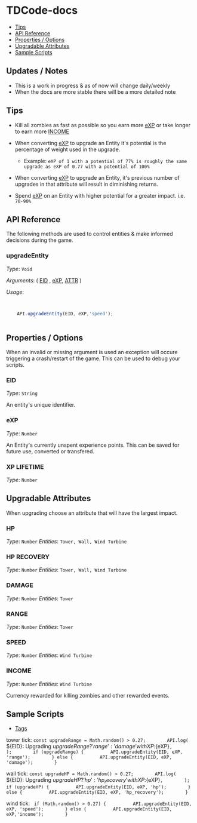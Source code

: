 # TDCode-docs

- [Tips](#tips)
- [API Reference](#api-reference)
- [Properties / Options](#properties--options)
- [Upgradable Attributes](#upgradable-attributes)
- [Sample Scripts](#sample-scripts)

## Updates / Notes

- This is a work in progress & as of now will change daily/weekly
- When the docs are more stable there will be a more detailed note

## Tips

- Kill all zombies as fast as possible so you earn more [eXP](#exp) or take longer to earn more [INCOME](#income)

- When converting [eXP](#exp) to upgrade an Entity it's potential is the percentage of weight used in the upgrade. 
    - Example: `eXP of 1 with a potential of 77% is roughly the same upgrade as eXP of 0.77 with a potential of 100%`

- When converting [eXP](#exp) to upgrade an Entity, it's previous number of upgrades in that attribute will result in diminishing returns.    

- Spend [eXP](#exp) on an Entity with higher potential for a greater impact. i.e. `70-90%`


## API Reference

The following methods are used to control entities & make informed decisions during the game.

### upgradeEntity

*Type*: `Void`

*Arguments*: ( [EID](#eid) , [eXP](#exp), [ATTR](#attr) )

*Usage*: 
```jsx

    
    API.upgradeEntity(EID, eXP,'speed');
     

```


    
## Properties / Options

When an invalid or missing argument is used an exception will occure triggering a crash/restart of the game. This can be used to debug your scripts.

### EID 

*Type*: `String`

An entity's unique identifier. 

### eXP 

*Type*: `Number`

An Entity's currently unspent experience points. This can be saved for future use, converted or transfered. 

### XP LIFETIME
*Type*: `Number`


## Upgradable Attributes

When upgrading choose an attribute that will have the largest impact.

### HP
*Type*: `Number`
*Entities*: `Tower, Wall, Wind Turbine`

### HP RECOVERY
*Type*: `Number`
*Entities*: `Tower, Wall, Wind Turbine`

### DAMAGE
*Type*: `Number`
*Entities*: `Tower`

### RANGE
*Type*: `Number`
*Entities*: `Tower`

### SPEED
*Type*: `Number`
*Entities*: `Wind Turbine`

### INCOME

*Type*: `Number`
*Entities*: `Wind Turbine`

Currency rewarded for killing zombies and other rewarded events.



## Sample Scripts

- [Tags](scripts/tags.json)


tower tick: `
const upgradeRange = Math.random() > 0.27;        API.log(          `${EID}: Upgrading ${            upgradeRange ? 'range' : 'damage'          } with XP:${eXP}`,        );        if (upgradeRange) {          API.upgradeEntity(EID, eXP, 'range');        } else {          API.upgradeEntity(EID, eXP, 'damage');        }
`

wall tick: `
const upgradeHP = Math.random() > 0.27;        API.log(          `${EID}: Upgrading ${            upgradeHP ? 'hp' : 'hp_recovery'          } with XP:${eXP}`,        );        if (upgradeHP) {          API.upgradeEntity(EID, eXP, 'hp');        } else {          API.upgradeEntity(EID, eXP, 'hp_recovery');        }`

wind tick: `
if (Math.random() > 0.27) {          API.upgradeEntity(EID, eXP, 'speed');        } else {          API.upgradeEntity(EID, eXP,'income');        }`